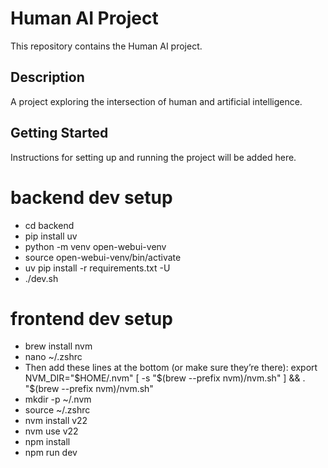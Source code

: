 # Human AI Project

This repository contains the Human AI project.

## Description
A project exploring the intersection of human and artificial intelligence.

## Getting Started
Instructions for setting up and running the project will be added here. 

# backend dev setup
- cd backend
- pip install uv 
- python -m venv open-webui-venv
- source open-webui-venv/bin/activate
- uv pip install -r requirements.txt -U
- ./dev.sh

# frontend dev setup
- brew install nvm   
- nano ~/.zshrc
- Then add these lines at the bottom (or make sure they’re there):
export NVM_DIR="$HOME/.nvm"
[ -s "$(brew --prefix nvm)/nvm.sh" ] && \. "$(brew --prefix nvm)/nvm.sh"
- mkdir -p ~/.nvm
- source ~/.zshrc
- nvm install v22
- nvm use v22       
- npm install
- npm run dev
